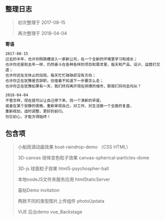 ## 整理日志

> 初次整理于 2017-08-15
> 
> 再次整理于 2018-04-04

**寄语**

	2017-08-15
	过去的半年，也许你刚跳槽进入一家新公司，在一个全新的环境里学习和成长；
	也许你还是和去年一样，仍然奋斗在各种各样的项目和需求里，每天和产品、设计、运营打交道；
	也许你还在无休止的加班，每天忙忙碌碌却没有方向；
	也许你正在犹豫是否辞职，彷徨着不知道下一步要怎么走；
	也许你正在犹豫如果有一天，我们终将离开现在拼搏的城市，那我们将何去何从？

	2018-04-04
	不管怎样，现在就可以让自己停下来，找一个清新的早餐，
	或者在某个安静的夜晚，重新审视自己，对工作、对生活做一个全面的复盘，
	重新规划，适时调整，更好的前行。
	勿忘初心，才能方得始终！

## 包含项

> 小船雨滴动画效果 boat-raindrop-demo （CSS HTML）
> 
> 3D-canvas 球体变色粒子效果 canvas-spherical-particles-dome
> 
> 3D-js 球面粒子效果 html5-psychospher-ball
> 
> 本地nodeJS文件夹服务应用 htmlStaticServer
> 
> 喜帖Demo invitation
> 
> 两款不同的类型图片上传组件 photoUpdata
> 
> VUE 后台demo vue_Backstage